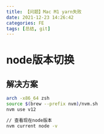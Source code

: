 ```yaml
---
title: 【问题】Mac M1 yarn失败
date: 2021-12-23 14:26:42
categories: FE
tags: [总结, git]
---
```


# node版本切换
## 解决方案
```bash
arch -x86_64 zsh
source $(brew --prefix nvm)/nvm.sh
nvm use v12

// 查看现在node版本
nvm current node -v
```